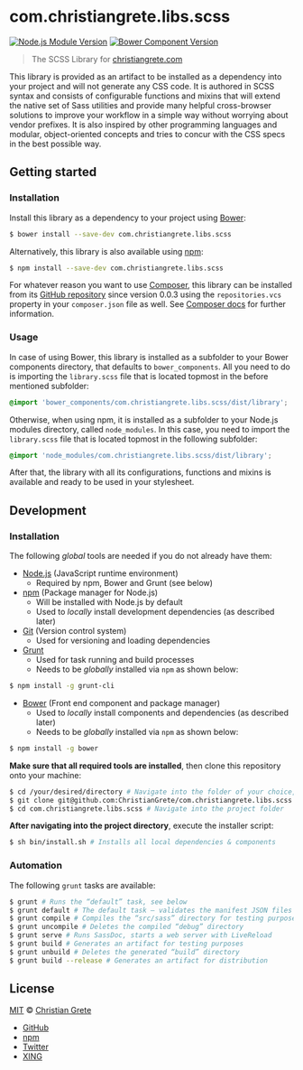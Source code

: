 # com.christiangrete.libs.scss

[![Node.js Module Version](https://img.shields.io/npm/v/com.christiangrete.libs.scss.svg)](https://www.npmjs.com/package/com.christiangrete.libs.scss)
[![Bower Component Version](https://img.shields.io/bower/v/com.christiangrete.libs.scss.svg)](http://bower.io/search/?q=com.christiangrete.libs.scss)

> The SCSS Library for [christiangrete.com](https://christiangrete.com)

This library is provided as an artifact to be installed as a dependency into your project and will not generate any CSS code. It is authored in SCSS syntax and consists of configurable functions and mixins that will extend the native set of Sass utilities and provide many helpful cross-browser solutions to improve your workflow in a simple way without worrying about vendor prefixes. It is also inspired by other programming languages and modular, object-oriented concepts and tries to concur with the CSS specs in the best possible way.

## Getting started

### Installation
Install this library as a dependency to your project using [Bower](http://bower.io):
```sh
$ bower install --save-dev com.christiangrete.libs.scss
```
Alternatively, this library is also available using [npm](https://www.npmjs.org):
```sh
$ npm install --save-dev com.christiangrete.libs.scss
```
For whatever reason you want to use [Composer](https://getcomposer.org), this library can be installed from its [GitHub repository](https://github.com/ChristianGrete/com.christiangrete.libs.scss) since version 0.0.3 using the `repositories.vcs` property in your `composer.json` file as well. See [Composer docs](https://getcomposer.org/doc/05-repositories.md#vcs) for further information.

### Usage
In case of using Bower, this library is installed as a subfolder to your Bower components directory, that defaults to `bower_components`. All you need to do is importing the `library.scss` file that is located topmost in the before mentioned subfolder:
```css
@import 'bower_components/com.christiangrete.libs.scss/dist/library';
```
Otherwise, when using npm, it is installed as a subfolder to your Node.js modules directory, called `node_modules`. In this case, you need to import the `library.scss` file that is located topmost in the following subfolder:
```css
@import 'node_modules/com.christiangrete.libs.scss/dist/library';
```
After that, the library with all its configurations, functions and mixins is available and ready to be used in your stylesheet.


## Development

### Installation
The following _global_ tools are needed if you do not already have them:
- [Node.js](http://nodejs.org/download) (JavaScript runtime environment)
    - Required by npm, Bower and Grunt (see below)
- [npm](https://www.npmjs.org) (Package manager for Node.js)
    - Will be installed with Node.js by default
    - Used to _locally_ install development dependencies (as described later)
- [Git](http://git-scm.com/download) (Version control system)
    - Used for versioning and loading dependencies
- [Grunt](http://gruntjs.com/getting-started)
    - Used for task running and build processes
    - Needs to be _globally_ installed via `npm` as shown below:
```sh
$ npm install -g grunt-cli
```
- [Bower](http://bower.io/#install-bower) (Front end component and package manager)
    - Used to _locally_ install components and dependencies (as described later)
    - Needs to be _globally_ installed via `npm` as shown below:
```sh
$ npm install -g bower
```

__Make sure that all required tools are installed__, then clone this repository onto your machine:
```sh
$ cd /your/desired/directory # Navigate into the folder of your choice, then:
$ git clone git@github.com:ChristianGrete/com.christiangrete.libs.scss.git
$ cd com.christiangrete.libs.scss # Navigate into the project folder
```

__After navigating into the project directory__, execute the installer script:
```sh
$ sh bin/install.sh # Installs all local dependencies & components
```

### Automation
The following `grunt` tasks are available:
```sh
$ grunt # Runs the “default” task, see below
$ grunt default # The default task — validates the manifest JSON files
$ grunt compile # Compiles the “src/sass” directory for testing purposes
$ grunt uncompile # Deletes the compiled “debug” directory
$ grunt serve # Runs SassDoc, starts a web server with LiveReload
$ grunt build # Generates an artifact for testing purposes
$ grunt unbuild # Deletes the generated “build” directory
$ grunt build --release # Generates an artifact for distribution
```


## License

[MIT](http://opensource.org/licenses/MIT) © [Christian Grete](https://christiangrete.com)
- [GitHub](https://github.com/ChristianGrete)
- [npm](https://www.npmjs.com/~christiangrete)
- [Twitter](https://twitter.com/ChristianGrete)
- [XING](https://www.xing.com/profile/Christian_Grete2)